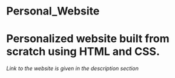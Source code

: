 # Personal_Website
# Personalized website built from scratch using HTML and CSS.

*Link to the website is given in the description section*
